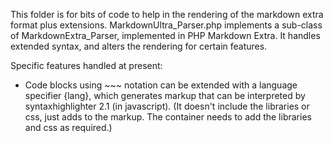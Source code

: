 This folder is for bits of code to help in the rendering of the markdown extra format plus extensions.
MarkdownUltra_Parser.php implements a sub-class of MarkdownExtra_Parser, implemented in
PHP Markdown Extra. It handles extended syntax, and alters the rendering for certain features.

Specific features handled at present:

* Code blocks using ~~~ notation can be extended with a language specifier {lang}, which
  generates markup that can be interpreted by syntaxhighlighter 2.1 (in javascript). (It
  doesn't include the libraries or css, just adds to the markup. The container needs
  to add the libraries and css as required.)
